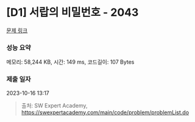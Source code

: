 # [D1] 서랍의 비밀번호 - 2043 

[문제 링크](https://swexpertacademy.com/main/code/problem/problemDetail.do?contestProbId=AV5QJ_8KAx8DFAUq) 

### 성능 요약

메모리: 58,244 KB, 시간: 149 ms, 코드길이: 107 Bytes

### 제출 일자

2023-10-16 13:17



> 출처: SW Expert Academy, https://swexpertacademy.com/main/code/problem/problemList.do
